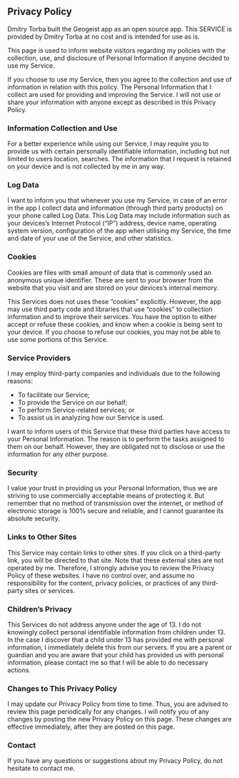 Privacy Policy
--------------

Dmitry Torba built the Geogeist app as an open source app. This SERVICE is provided by Dmitry Torba at no cost and is intended 
for use as is.

This page is used to inform website visitors regarding my policies with the collection, use, and disclosure of Personal Information if anyone decided to use my Service.

If you choose to use my Service, then you agree to the collection and use of information in relation with this policy. The Personal Information that I collect are used for providing and improving the Service. I will not use or share your information with anyone except as described in this Privacy Policy.


### Information Collection and Use

For a better experience while using our Service, I may require you to provide us with certain personally identifiable information, including but not limited to users location, searches. The information that I request is retained on your device and is not collected by me in any way.

### Log Data

I want to inform you that whenever you use my Service, in case of an error in the app I collect data and information (through third party products) on your phone called Log Data. This Log Data may include information such as your devices’s Internet Protocol (“IP”) address, device name, operating system version, configuration of the app when utilising my Service, the time and date of your use of the Service, and other statistics.

### Cookies
Cookies are files with small amount of data that is commonly used an anonymous unique identifier. These are sent to your browser from the website that you visit and are stored on your devices’s internal memory.

This Services does not uses these “cookies” explicitly. However, the app may use third party code and libraries that use “cookies” to collection information and to improve their services. You have the option to either accept or refuse these cookies, and know when a cookie is being sent to your device. If you choose to refuse our cookies, you may not be able to use some portions of this Service.

### Service Providers

I may employ third-party companies and individuals due to the following reasons:

- To facilitate our Service;
- To provide the Service on our behalf;
- To perform Service-related services; or
- To assist us in analyzing how our Service is used.

I want to inform users of this Service that these third parties have access to your Personal Information. The reason is to perform the tasks assigned to them on our behalf. However, they are obligated not to disclose or use the information for any other purpose.</p>

### Security

I value your trust in providing us your Personal Information, thus we are striving to use commercially acceptable means of protecting it. But remember that no method of transmission over the internet, or method of electronic storage is 100% secure and reliable, and I cannot guarantee its absolute security.

### Links to Other Sites

This Service may contain links to other sites. If you click on a third-party link, you will be directed to that site. Note that these external sites are not operated by me. Therefore, I strongly advise you to review the Privacy Policy of these websites. I have no control over, and assume no responsibility for the content, privacy policies, or practices of any third-party sites or services.

### Children’s Privacy

This Services do not address anyone under the age of 13. I do not knowingly collect personal identifiable information from children under 13. In the case I discover that a child under 13 has provided me with personal information, I immediately delete this from our servers. If you are a parent or guardian and you are aware that your child has provided us with personal information, please contact me so that I will be able to do necessary actions.</p>

### Changes to This Privacy Policy

I may update our Privacy Policy from time to time. Thus, you are advised to review this page periodically for any changes. I will notify you of any changes by posting the new Privacy Policy on this page. These changes are effective immediately, after they are posted on this page.</p>

### Contact

If you have any questions or suggestions about my Privacy Policy, do not hesitate to contact me.
